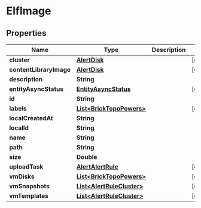 

# ElfImage


## Properties

Name | Type | Description | Notes
------------ | ------------- | ------------- | -------------
**cluster** | [**AlertDisk**](AlertDisk.md) |  |  [optional]
**contentLibraryImage** | [**AlertDisk**](AlertDisk.md) |  |  [optional]
**description** | **String** |  | 
**entityAsyncStatus** | [**EntityAsyncStatus**](EntityAsyncStatus.md) |  |  [optional]
**id** | **String** |  | 
**labels** | [**List&lt;BrickTopoPowers&gt;**](BrickTopoPowers.md) |  |  [optional]
**localCreatedAt** | **String** |  | 
**localId** | **String** |  | 
**name** | **String** |  | 
**path** | **String** |  | 
**size** | **Double** |  | 
**uploadTask** | [**AlertAlertRule**](AlertAlertRule.md) |  |  [optional]
**vmDisks** | [**List&lt;BrickTopoPowers&gt;**](BrickTopoPowers.md) |  |  [optional]
**vmSnapshots** | [**List&lt;AlertRuleCluster&gt;**](AlertRuleCluster.md) |  |  [optional]
**vmTemplates** | [**List&lt;AlertRuleCluster&gt;**](AlertRuleCluster.md) |  |  [optional]



